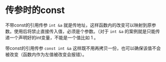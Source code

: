 # 传参时的const

不带const的引用传参 `int &a` 就是传地址，这样函数内的改变可以映射到原参数。使用后将禁止直接传入值，必须是个参数。（对于 `int &a` 的案例就是只能传递一个声明好的int变量，不能是一个值比如 1 。

带const的引用传参 `const int &a` 这样既不用再拷贝一份，也可以确保该值不会被改变（函数内作为左值被改变会报错）。



